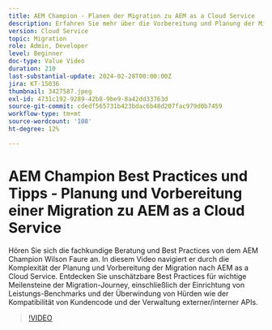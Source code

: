 ```yaml
---
title: AEM Champion - Planen der Migration zu AEM as a Cloud Service
description: Erfahren Sie mehr über die Vorbereitung und Planung der Migration von Wilson Faure, AEM Champion, nach AEM as a Cloud Service.
version: Cloud Service
topic: Migration
role: Admin, Developer
level: Beginner
doc-type: Value Video
duration: 210
last-substantial-update: 2024-02-28T00:00:00Z
jira: KT-15036
thumbnail: 3427587.jpeg
exl-id: 4731c192-9289-42b8-9be9-8a42dd33763d
source-git-commit: cdedf565731b423bdac6b48d207fac979d0b7459
workflow-type: tm+mt
source-wordcount: '108'
ht-degree: 12%

---
```


# AEM Champion Best Practices und Tipps - Planung und Vorbereitung einer Migration zu AEM as a Cloud Service

Hören Sie sich die fachkundige Beratung und Best Practices von dem AEM Champion Wilson Faure an. In diesem Video navigiert er durch die Komplexität der Planung und Vorbereitung der Migration nach AEM as a Cloud Service. Entdecken Sie unschätzbare Best Practices für wichtige Meilensteine der Migration-Journey, einschließlich der Einrichtung von Leistungs-Benchmarks und der Überwindung von Hürden wie der Kompatibilität von Kundencode und der Verwaltung externer/interner APIs.

>[!VIDEO](https://video.tv.adobe.com/v/3427587/?learn=on)
